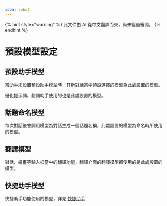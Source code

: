 ```yaml
---
icon: robot
---
```


{% hint style="warning" %}
此文件由 AI 從中文翻譯而來，尚未經過審閱。
{% endhint %}

# 預設模型設定

## 預設助手模型

當助手未設置預設助手模型時，其新對話當中預設選擇的模型為此處設置的模型。

優化提示詞、劃詞助手使用的也是此處設置的模型。

## 話題命名模型

每次對話後會調用模型為對話生成一個話題名稱，此處設置的模型為命名時所使用的模型。

## 翻譯模型

對話、繪畫等輸入框當中的翻譯功能，翻譯介面的翻譯模型都使用的是此處設置的模型。

## 快捷助手模型

快捷助手功能使用的模型，詳見 [快捷助手](../kuai-jie-zhu-shou.md)